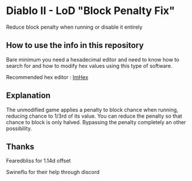 # Diablo II - LoD "Block Penalty Fix"
Reduce block penalty when running or disable it entirely

## How to use the info in this repository

Bare minimum you need a hexadecimal editor and need to know how to search for and how to modify hex values using this type of software.

Recommended hex editor : [ImHex](https://github.com/WerWolv/ImHex)

## Explanation
The unmodified game applies a penalty to block chance when running, reducing chance to 1/3rd of its value.
You can reduce the penalty so that chance to block is only halved.
Bypassing the penalty completely an other possibility.

## Thanks
Fearedbliss for 1.14d offset

Swineflu for their help through discord
